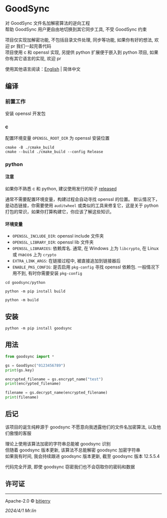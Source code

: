 # GoodSync

对 GoodSync 文件名加解密算法的逆向工程    
帮助 GoodSync 用户更自由地切换到其它同步工具, 不受 GoodSync 约束

项目仅实现加解密功能, 不包括目录文件处理, 同步等功能, 如果你有好的想法, 欢迎 pr 我们一起完善代码  
项目使用 c 和 openssl 实现, 另提供 python 扩展便于嵌入到 python 项目, 如果你有其它语言的实现, 欢迎 pr

使用其他语言阅读：[English](/README.md) | 简体中文

## 编译

### 前置工作

安装 openssl 开发包

### c

配置环境变量 `OPENSSL_ROOT_DIR` 为 openssl 安装位置

```shell
cmake -B ./cmake_build
cmake --build ./cmake_build --config Release
```

### python

#### 注意

如果你不熟悉 c 和 python, 建议使用发行的轮子 [released](https://github.com/bitjerry/goodsync/releases)

通常不需要配置环境变量，构建过程会自动寻找 openssl 的位置。
默认情况下，是动态链接，你需要使用 `auditwheel` 或类似的工具来修复它，这是关于 python 打包的常识，如果你打算构建它，你应该了解这些知识。

#### 环境变量

- `OPENSSL_INCLUDE_DIR`: openssl include 文件夹
- `OPENSSL_LIBRARY_DIR`: openssl lib 文件夹
- `OPENSSL_LIBRARIES`: 依赖库名. 通常, 在 Windows 上为 `libcrypto`, 在 Linux 或 macos 上为 `crypto`
- `EXTRA_LINK_ARGS`: 在链接过程中, 被直接追加到链接器后
- `ENABLE_PKG_CONFIG`: 是否启用 `pkg-config` 寻找 openssl 依赖包. 一般情况下用不到, 有时你需要安装 `pkg-config`

```shell
cd goodsync/python  

python -m pip install build

python -m build
```

## 安装

```shell
python -m pip install goodsync
```

## 用法

```python
from goodsync import *

gs = GoodSync("0123456789")
print(gs.key)

encrypted_filename = gs.encrypt_name("test")
print(encrypted_filename)

filename = gs.decrypt_name(encrypted_filename)
print(filename)
```

## 后记

该项目的诞生纯粹源于 goodsync 不愿意向我透露他们的文件名加密算法, 以及他们傲慢的客服

理论上使用该算法加密的字符串总能被 goodsync 识别  
但随着 goodsync 版本更新, 该算法不总能解密 goodsync 加密字符串  
如果我有时间, 我会持续跟进 goodsync 版本更新, 截至 goodsync 版本 12.5.5.4

代码完全开源, 即使 goodsync 窃密我们也不会窃取你的密码和数据

## 许可证

---
Apache-2.0 © [bitjerry](/LICENSE)

*2024/4/1*
*Mr.lin*
